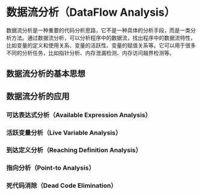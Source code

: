 数据流分析（DataFlow Analysis）
===============================

数据流分析是一种重要的代码分析思路，它不是一种具体的分析手段，而是一类分析方法。通过数据流分析，可以分析程序中的数据流，找出程序中的数据流特性，比如变量的定义和使用关系、变量的活跃性、变量的赋值关系等。它可以用于很多不同的分析任务，比如指针分析、内存泄漏检测、内存访问越界检测等。


## 数据流分析的基本思想


## 数据流分析的应用

### 可达表达式分析（Available Expression Analysis）


### 活跃变量分析（Live Variable Analysis）


### 到达定义分析（Reaching Definition Analysis）


### 指向分析（Point-to Analysis）


### 死代码消除（Dead Code Elimination）

